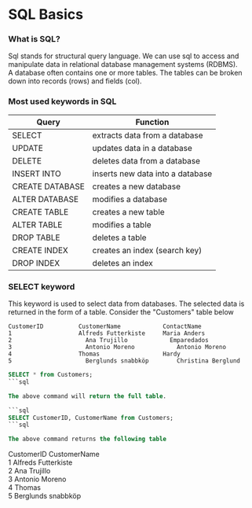 # SQL Basics

### What is SQL?
Sql stands for structural query language. We can use sql to access and manipulate data in relational database management systems (RDBMS). <br/>
A database often contains one or more tables. The tables can be broken down into records (rows) and fields (col).

### Most used keywords in SQL
Query   | Function
--------|--------------------------------------
|SELECT | extracts data from a database
|UPDATE | updates data in a database
|DELETE | deletes data from a database
|INSERT INTO | inserts new data into a database
|CREATE DATABASE | creates a new database
|ALTER DATABASE | modifies a database
|CREATE TABLE | creates a new table
|ALTER TABLE | modifies a table
|DROP TABLE | deletes a table
|CREATE INDEX | creates an index (search key)
|DROP INDEX | deletes an index

### SELECT keyword
This keyword is used to select data from databases. The selected data is returned in the form of a table. Consider the "Customers" table below 
```
CustomerID	        CustomerName  	        ContactName 	
1                   Alfreds Futterkiste	    Maria Anders	
2	                  Ana Trujillo            Emparedados
3	                  Antonio Moreno        	Antonio Moreno	
4                   Thomas                  Hardy
5	                  Berglunds snabbköp	    Christina Berglund	
```

```sql
SELECT * from Customers;
```sql

The above command will return the full table.

```sql
SELECT CustomerID, CustomerName from Customers;
```sql

The above command returns the following table

```
CustomerID	        CustomerName  	         	
1                   Alfreds Futterkiste	    	
2	                  Ana Trujillo            
3	                  Antonio Moreno        		
4                   Thomas                  
5	                  Berglunds snabbköp
```
